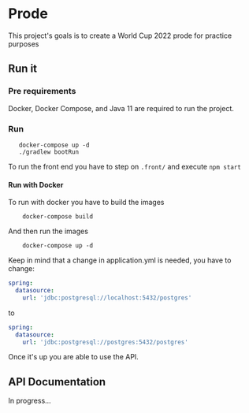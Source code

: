 # Prode

This project's goals is to create a World Cup 2022 prode for practice purposes

## Run it

### Pre requirements

Docker, Docker Compose, and Java 11 are required to run the project.

### Run

```shell
   docker-compose up -d
   ./gradlew bootRun
```
To run the front end you have to step on `.front/` and execute `npm start`

#### Run with Docker

To run with docker you have to build the images

```shell
    docker-compose build
```

And then run the images

```shell
    docker-compose up -d
```

Keep in mind that a change in application.yml is needed, you have to change:
```yaml
spring:
  datasource:
    url: 'jdbc:postgresql://localhost:5432/postgres'
```

to

```yaml
spring:
  datasource:
    url: 'jdbc:postgresql://postgres:5432/postgres'
```

Once it's up you are able to use the API.

## API Documentation

In progress...